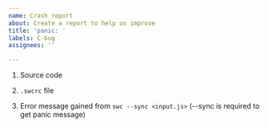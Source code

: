 ```yaml
---
name: Crash report
about: Create a report to help us improve
title: 'panic: '
labels: C-bug
assignees: ''

---
```


1. Source code

2. `.swcrc` file

3. Error message gained from `swc --sync <input.js>`
(--sync is required to get panic message)
